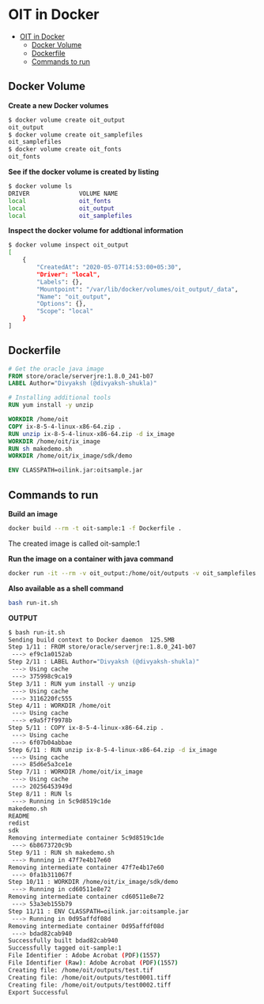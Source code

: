 # OIT in Docker
- [OIT in Docker](#oit-in-docker)
  - [Docker Volume](#docker-volume)
  - [Dockerfile](#dockerfile)
  - [Commands to run](#commands-to-run)
## Docker Volume
**Create a new Docker volumes**
```bash
$ docker volume create oit_output
oit_output
$ docker volume create oit_samplefiles
oit_samplefiles
$ docker volume create oit_fonts
oit_fonts
```

**See if the docker volume is created by listing**
```bash
$ docker volume ls
DRIVER              VOLUME NAME
local               oit_fonts
local               oit_output
local               oit_samplefiles
```

**Inspect the docker volume for addtional information**
```bash
$ docker volume inspect oit_output 
[
    {
        "CreatedAt": "2020-05-07T14:53:00+05:30",
        "Driver": "local",
        "Labels": {},
        "Mountpoint": "/var/lib/docker/volumes/oit_output/_data",
        "Name": "oit_output",
        "Options": {},
        "Scope": "local"
    }
]
```

## Dockerfile
```Dockerfile
# Get the oracle java image
FROM store/oracle/serverjre:1.8.0_241-b07
LABEL Author="Divyaksh (@divyaksh-shukla)"

# Installing additional tools
RUN yum install -y unzip

WORKDIR /home/oit
COPY ix-8-5-4-linux-x86-64.zip .
RUN unzip ix-8-5-4-linux-x86-64.zip -d ix_image
WORKDIR /home/oit/ix_image
RUN sh makedemo.sh
WORKDIR /home/oit/ix_image/sdk/demo

ENV CLASSPATH=oilink.jar:oitsample.jar

```

## Commands to run
**Build an image**
```bash
docker build --rm -t oit-sample:1 -f Dockerfile .
```
The created image is called oit-sample:1

**Run the image on a container with java command**
```bash
docker run -it --rm -v oit_output:/home/oit/outputs -v oit_samplefiles:/home/oit/samplefiles -v oit_fonts:/home/oit/fonts oit-sample:1 java -cp oilink.jar:oitsample.jar OITSample /home/oit/samplefiles/adobe-acrobat.pdf /home/oit/outputs/test.tif tiff /home/oit/fonts
```
**Also available as a shell command**
```bash 
bash run-it.sh
```

**OUTPUT**
```bash
$ bash run-it.sh 
Sending build context to Docker daemon  125.5MB
Step 1/11 : FROM store/oracle/serverjre:1.8.0_241-b07
 ---> ef9c1a0152ab
Step 2/11 : LABEL Author="Divyaksh (@divyaksh-shukla)"
 ---> Using cache
 ---> 375998c9ca19
Step 3/11 : RUN yum install -y unzip
 ---> Using cache
 ---> 3116220fc555
Step 4/11 : WORKDIR /home/oit
 ---> Using cache
 ---> e9a5f7f9978b
Step 5/11 : COPY ix-8-5-4-linux-x86-64.zip .
 ---> Using cache
 ---> 6f07b04abbae
Step 6/11 : RUN unzip ix-8-5-4-linux-x86-64.zip -d ix_image
 ---> Using cache
 ---> 85d6e5a3ce1e
Step 7/11 : WORKDIR /home/oit/ix_image
 ---> Using cache
 ---> 20256453949d
Step 8/11 : RUN ls
 ---> Running in 5c9d8519c1de
makedemo.sh
README
redist
sdk
Removing intermediate container 5c9d8519c1de
 ---> 6b8673720c9b
Step 9/11 : RUN sh makedemo.sh
 ---> Running in 47f7e4b17e60
Removing intermediate container 47f7e4b17e60
 ---> 0fa1b311067f
Step 10/11 : WORKDIR /home/oit/ix_image/sdk/demo
 ---> Running in cd60511e8e72
Removing intermediate container cd60511e8e72
 ---> 53a3eb155b79
Step 11/11 : ENV CLASSPATH=oilink.jar:oitsample.jar
 ---> Running in 0d95affdf08d
Removing intermediate container 0d95affdf08d
 ---> bdad82cab940
Successfully built bdad82cab940
Successfully tagged oit-sample:1
File Identifier : Adobe Acrobat (PDF)(1557)
File Identifier (Raw): Adobe Acrobat (PDF)(1557)
Creating file: /home/oit/outputs/test.tif
Creating file: /home/oit/outputs/test0001.tiff
Creating file: /home/oit/outputs/test0002.tiff
Export Successful
```